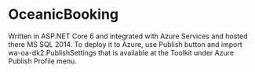 # OceanicBooking

Written in ASP.NET Core 6 and integrated with Azure Services and hosted there MS SQL 2014.
To deploy it to Azure, use Publish button and import wa-oa-dk2.PublishSettings that is available at the Toolkit under Azure Publish Profile menu.

